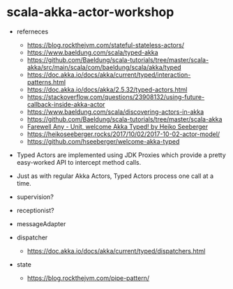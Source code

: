 # scala-akka-actor-workshop
* referneces
  * https://blog.rockthejvm.com/stateful-stateless-actors/
  * https://www.baeldung.com/scala/typed-akka
  * https://github.com/Baeldung/scala-tutorials/tree/master/scala-akka/src/main/scala/com/baeldung/scala/akka/typed
  * https://doc.akka.io/docs/akka/current/typed/interaction-patterns.html
  * https://doc.akka.io/docs/akka/2.5.32/typed-actors.html
  * https://stackoverflow.com/questions/23908132/using-future-callback-inside-akka-actor
  * https://www.baeldung.com/scala/discovering-actors-in-akka
  * https://github.com/Baeldung/scala-tutorials/tree/master/scala-akka
  * [Farewell Any - Unit, welcome Akka Typed! by Heiko Seeberger](https://www.youtube.com/watch?v=YW2wiBERKH8)
  * https://heikoseeberger.rocks/2017/10/02/2017-10-02-actor-model/
  * https://github.com/hseeberger/welcome-akka-typed

* Typed Actors are implemented using JDK Proxies which provide a pretty easy-worked API to intercept method calls.
* Just as with regular Akka Actors, Typed Actors process one call at a time.
* supervision?
* receptionist?
* messageAdapter
* dispatcher
    * https://doc.akka.io/docs/akka/current/typed/dispatchers.html
* state
    * https://blog.rockthejvm.com/pipe-pattern/
